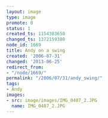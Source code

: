 ```yaml
---
layout: image
type: image
promote: 0
status: 1
created_ts: 1154383650
changed_ts: 1372159380
node_id: 1669
title: Andy on a swing
created: '2006-07-31'
changed: '2013-06-25'
redirect_from:
- "/node/1669/"
permalink: "/2006/07/31/andy_swing/"
tags:
- Andy
images:
- src: image/images/IMG_0407_2.JPG
  name: IMG_0407_2.JPG
---
```


